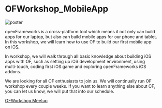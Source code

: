OFWorkshop_MobileApp
====================
![poster](http://photos2.meetupstatic.com/photos/event/3/a/9/a/600_356835002.jpeg)

openFrameworks is a cross-platform tool which means it not only can build apps for our laptop, but also can build mobile apps for our phone and tablet. In this workshop, we will learn how to use OF to build our first mobile app on iOS. 

In workshop, we will walk through all basic knowledge about building iOS apps with OF, such as setting up iOS development environment,  using multi-touch, coding first iOS game and exploring openFrameworks iOS addons.

We are looking for all OF enthusiasts to join us. We will continually run OF workshop every couple weeks. If you want to learn anything else about OF, you can let us know, we will put that into our schedule.   

[OFWorkshop Meetup](http://www.meetup.com/openFrameworks/)
